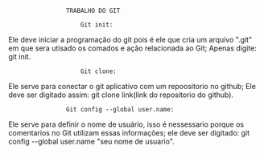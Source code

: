
					TRABALHO DO GIT 
		
						Git init:
Ele deve iniciar a programação do git pois é ele que cria um arquivo ".git" em que sera utisado os comados e ação relacionada ao Git;
Apenas digite: git init.
		
						Git clone:
Ele serve para conectar o git aplicativo com um repoositorio no github;
Ele deve ser digitado assim: git clone link(link do repositorio do github).

					Git config --global user.name:
Ele serve para definir o nome de usuário, isso é nessessario porque os comentarios no Git utilizam essas informações;
ele deve ser digitado: git config --global user.name "seu nome de usuario".
		
	


